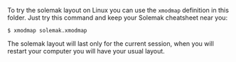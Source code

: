 To try the solemak layout on Linux you can use the `xmodmap` definition in this
folder. Just try this command and keep your Solemak cheatsheet near you:

    $ xmodmap solemak.xmodmap

The solemak layout will last only for the current session, when you
will restart your computer you will have your usual layout.